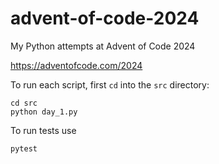 # advent-of-code-2024

My Python attempts at Advent of Code 2024

https://adventofcode.com/2024

To run each script, first `cd` into the `src` directory:

```
cd src
python day_1.py
```

To run tests use
```
pytest
```